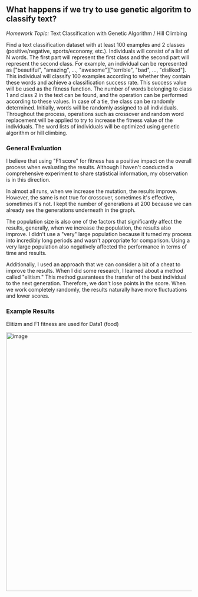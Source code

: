 ## What happens if we try to use genetic algoritm to classify text?

*Homework Topic:* Text Classification with Genetic Algorithm / Hill Climbing

Find a text classification dataset with at least 100 examples and 2 classes (positive/negative, sports/economy, etc.). Individuals will consist of a list of N words. The first part will represent the first class and the second part will represent the second class. For example, an individual can be represented as ["beautiful", "amazing", ..., "awesome"]["terrible", "bad", ..., "disliked"]. This individual will classify 100 examples according to whether they contain these words and achieve a classification success rate. This success value will be used as the fitness function. The number of words belonging to class 1 and class 2 in the text can be found, and the operation can be performed according to these values. In case of a tie, the class can be randomly determined. Initially, words will be randomly assigned to all individuals. Throughout the process, operations such as crossover and random word replacement will be applied to try to increase the fitness value of the individuals. The word lists of individuals will be optimized using genetic algorithm or hill climbing.


### General Evaluation

I believe that using "F1 score" for fitness has a positive impact on the overall process when evaluating the results. Although I haven't conducted a comprehensive experiment to share statistical information, my observation is in this direction. 

In almost all runs, when we increase the mutation, the results improve. However, the same is not true for crossover, sometimes it's effective, sometimes it's not. I kept the number of generations at 200 because we can already see the generations underneath in the graph. 

The population size is also one of the factors that significantly affect the results, generally, when we increase the population, the results also improve. I didn't use a "very" large population because it turned my process into incredibly long periods and wasn't appropriate for comparison. Using a very large population also negatively affected the performance in terms of time and results. 

Additionally, I used an approach that we can consider a bit of a cheat to improve the results. When I did some research, I learned about a method called "elitism." This method guarantees the transfer of the best individual to the next generation. Therefore, we don't lose points in the score. When we work completely randomly, the results naturally have more fluctuations and lower scores.

### Example Results

Elitizm and F1 fitness are used for Data1 (food)

<img width="700" alt="image" src="https://user-images.githubusercontent.com/44132720/236626092-61af2f92-3434-484d-94ad-9bdfc1c33601.png">
